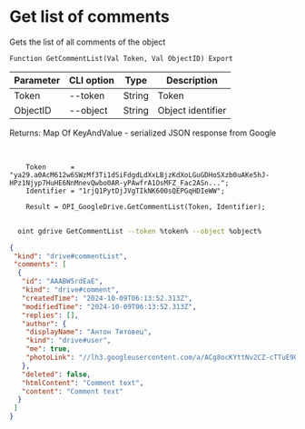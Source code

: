 ﻿---
sidebar_position: 3
---

# Get list of comments
 Gets the list of all comments of the object



`Function GetCommentList(Val Token, Val ObjectID) Export`

  | Parameter | CLI option | Type | Description |
  |-|-|-|-|
  | Token | --token | String | Token |
  | ObjectID | --object | String | Object identifier |

  
  Returns:  Map Of KeyAndValue - serialized JSON response from Google

<br/>




```bsl title="Code example"
    Token      = "ya29.a0AcM612w6SWzMf3Ti1dSiFdgdLdXxLBjzKdXoLGuGDHoSXzb0uAKe5hJ-HPz1Njyp7HuHE6NnMnevQwbo0AR-yPAwfrA1OsMFZ_Fac2ASn...";
    Identifier = "1rjQ1PytDjJVgTIkNK600sQEPGqHDIeWW";

    Result = OPI_GoogleDrive.GetCommentList(Token, Identifier);
```



```sh title="CLI command example"
    
  oint gdrive GetCommentList --token %token% --object %object%

```

```json title="Result"
{
 "kind": "drive#commentList",
 "comments": [
  {
   "id": "AAABW5rdEaE",
   "kind": "drive#comment",
   "createdTime": "2024-10-09T06:13:52.313Z",
   "modifiedTime": "2024-10-09T06:13:52.313Z",
   "replies": [],
   "author": {
    "displayName": "Антон Титовец",
    "kind": "drive#user",
    "me": true,
    "photoLink": "//lh3.googleusercontent.com/a/ACg8ocKYttNv2CZ-cTTuE90Zmht_PwnGc0YnjM1IUllXsTVORfZFVPU=s50-c-k-no"
   },
   "deleted": false,
   "htmlContent": "Comment text",
   "content": "Comment text"
  }
 ]
}
```
